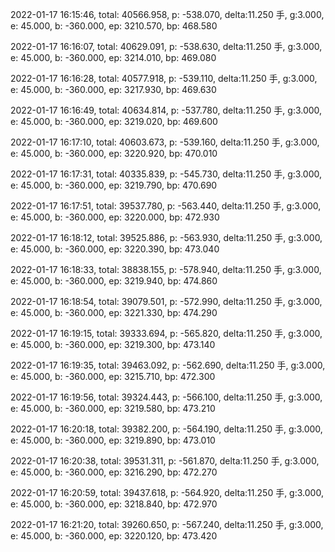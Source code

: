 2022-01-17 16:15:46, total: 40566.958, p: -538.070, delta:11.250 手, g:3.000, e: 45.000, b: -360.000, ep: 3210.570, bp: 468.580

2022-01-17 16:16:07, total: 40629.091, p: -538.630, delta:11.250 手, g:3.000, e: 45.000, b: -360.000, ep: 3214.010, bp: 469.080

2022-01-17 16:16:28, total: 40577.918, p: -539.110, delta:11.250 手, g:3.000, e: 45.000, b: -360.000, ep: 3217.930, bp: 469.630

2022-01-17 16:16:49, total: 40634.814, p: -537.780, delta:11.250 手, g:3.000, e: 45.000, b: -360.000, ep: 3219.020, bp: 469.600

2022-01-17 16:17:10, total: 40603.673, p: -539.160, delta:11.250 手, g:3.000, e: 45.000, b: -360.000, ep: 3220.920, bp: 470.010

2022-01-17 16:17:31, total: 40335.839, p: -545.730, delta:11.250 手, g:3.000, e: 45.000, b: -360.000, ep: 3219.790, bp: 470.690

2022-01-17 16:17:51, total: 39537.780, p: -563.440, delta:11.250 手, g:3.000, e: 45.000, b: -360.000, ep: 3220.000, bp: 472.930

2022-01-17 16:18:12, total: 39525.886, p: -563.930, delta:11.250 手, g:3.000, e: 45.000, b: -360.000, ep: 3220.390, bp: 473.040

2022-01-17 16:18:33, total: 38838.155, p: -578.940, delta:11.250 手, g:3.000, e: 45.000, b: -360.000, ep: 3219.940, bp: 474.860

2022-01-17 16:18:54, total: 39079.501, p: -572.990, delta:11.250 手, g:3.000, e: 45.000, b: -360.000, ep: 3221.330, bp: 474.290

2022-01-17 16:19:15, total: 39333.694, p: -565.820, delta:11.250 手, g:3.000, e: 45.000, b: -360.000, ep: 3219.300, bp: 473.140

2022-01-17 16:19:35, total: 39463.092, p: -562.690, delta:11.250 手, g:3.000, e: 45.000, b: -360.000, ep: 3215.710, bp: 472.300

2022-01-17 16:19:56, total: 39324.443, p: -566.100, delta:11.250 手, g:3.000, e: 45.000, b: -360.000, ep: 3219.580, bp: 473.210

2022-01-17 16:20:18, total: 39382.200, p: -564.190, delta:11.250 手, g:3.000, e: 45.000, b: -360.000, ep: 3219.890, bp: 473.010

2022-01-17 16:20:38, total: 39531.311, p: -561.870, delta:11.250 手, g:3.000, e: 45.000, b: -360.000, ep: 3216.290, bp: 472.270

2022-01-17 16:20:59, total: 39437.618, p: -564.920, delta:11.250 手, g:3.000, e: 45.000, b: -360.000, ep: 3218.840, bp: 472.970

2022-01-17 16:21:20, total: 39260.650, p: -567.240, delta:11.250 手, g:3.000, e: 45.000, b: -360.000, ep: 3220.120, bp: 473.420